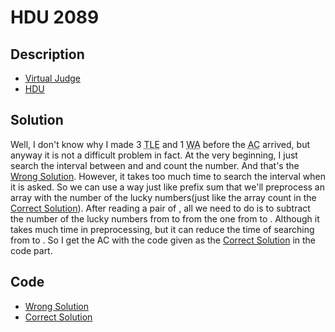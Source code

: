 # HDU 2089

## Description

- [Virtual Judge](https://vjudge.net/problem/HDU-2089)
- [HDU](http://acm.hdu.edu.cn/showproblem.php?pid=2089)

## Solution

Well, I don't know why I made 3 <abbr title="Time Limit Exceed">TLE</abbr> and 1 <abbr title="Wrong Answer">WA</abbr> before the <abbr title="Accepted">AC</abbr> arrived, but anyway it is not a difficult problem in fact. At the very beginning, I just search the interval between <data value="v{n}"></data> and <data value="v{m}"></data> and count the number. And that's the [Wrong Solution](HDU.2089.0.cpp). However, it takes too much time to search the interval when it is asked. So we can use a way just like prefix sum that we'll preprocess an array with the number of the lucky numbers(just like the array count in the [Correct Solution](HDU.2089.1.cpp)). After reading a pair of <data value="o{(}v{n}o{,}v{m}o{)}"></data>, all we need to do is to subtract the number of the lucky numbers from <data value="c{0}"></data> to <data value="o{(}v{n}o{-}c{1}o{)}"></data> from the one from <data value="c{0}"></data> to <data value="v{m}"></data>. Although it takes much time in preprocessing, but it can reduce the time of searching from <data value="o{O}o{(}v{n}o{)}"></data> to <data value="o{O}o{(}c{1}o{)}"></data>. So I get the AC with the code given as the [Correct Solution](HDU.2089.1.cpp) in the code part.

## Code

- [Wrong Solution](HDU.2089.0.cpp)
- [Correct Solution](HDU.2089.1.cpp)
